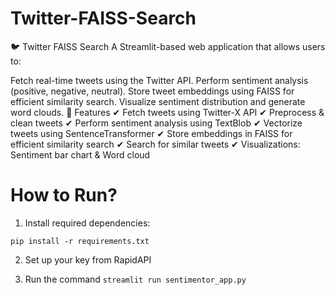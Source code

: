 # Twitter-FAISS-Search

🐦 Twitter FAISS Search
A Streamlit-based web application that allows users to:

Fetch real-time tweets using the Twitter API.
Perform sentiment analysis (positive, negative, neutral).
Store tweet embeddings using FAISS for efficient similarity search.
Visualize sentiment distribution and generate word clouds.
🚀 Features
✔ Fetch tweets using Twitter-X API
✔ Preprocess & clean tweets
✔ Perform sentiment analysis using TextBlob
✔ Vectorize tweets using SentenceTransformer
✔ Store embeddings in FAISS for efficient similarity search
✔ Search for similar tweets
✔ Visualizations: Sentiment bar chart & Word cloud

# How to Run?

1. Install required dependencies:

```pip install -r requirements.txt```

2. Set up your key from RapidAPI

3. Run the command
   ```streamlit run sentimentor_app.py``` 
